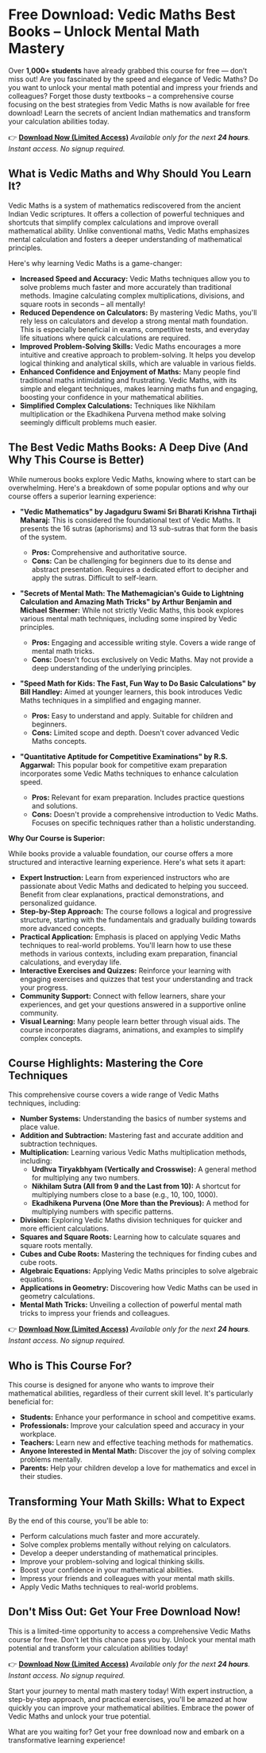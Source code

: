 # Free Download: Vedic Maths Best Books – Unlock Mental Math Mastery

Over **1,000+ students** have already grabbed this course for free — don’t miss out! Are you fascinated by the speed and elegance of Vedic Maths? Do you want to unlock your mental math potential and impress your friends and colleagues? Forget those dusty textbooks – a comprehensive course focusing on the best strategies from Vedic Maths is now available for free download! Learn the secrets of ancient Indian mathematics and transform your calculation abilities today.

👉 [**Download Now (Limited Access)**](https://udemywork.com/vedic-maths-best-books)
_Available only for the next **24 hours**. Instant access. No signup required._

## What is Vedic Maths and Why Should You Learn It?

Vedic Maths is a system of mathematics rediscovered from the ancient Indian Vedic scriptures. It offers a collection of powerful techniques and shortcuts that simplify complex calculations and improve overall mathematical ability. Unlike conventional maths, Vedic Maths emphasizes mental calculation and fosters a deeper understanding of mathematical principles.

Here's why learning Vedic Maths is a game-changer:

*   **Increased Speed and Accuracy:** Vedic Maths techniques allow you to solve problems much faster and more accurately than traditional methods. Imagine calculating complex multiplications, divisions, and square roots in seconds – all mentally!
*   **Reduced Dependence on Calculators:** By mastering Vedic Maths, you'll rely less on calculators and develop a strong mental math foundation. This is especially beneficial in exams, competitive tests, and everyday life situations where quick calculations are required.
*   **Improved Problem-Solving Skills:** Vedic Maths encourages a more intuitive and creative approach to problem-solving. It helps you develop logical thinking and analytical skills, which are valuable in various fields.
*   **Enhanced Confidence and Enjoyment of Maths:** Many people find traditional maths intimidating and frustrating. Vedic Maths, with its simple and elegant techniques, makes learning maths fun and engaging, boosting your confidence in your mathematical abilities.
*   **Simplified Complex Calculations:** Techniques like Nikhilam multiplication or the Ekadhikena Purvena method make solving seemingly difficult problems much easier.

## The Best Vedic Maths Books: A Deep Dive (And Why This Course is Better)

While numerous books explore Vedic Maths, knowing where to start can be overwhelming. Here's a breakdown of some popular options and why our course offers a superior learning experience:

*   **"Vedic Mathematics" by Jagadguru Swami Sri Bharati Krishna Tirthaji Maharaj:** This is considered the foundational text of Vedic Maths. It presents the 16 sutras (aphorisms) and 13 sub-sutras that form the basis of the system.

    *   **Pros:** Comprehensive and authoritative source.
    *   **Cons:** Can be challenging for beginners due to its dense and abstract presentation. Requires a dedicated effort to decipher and apply the sutras. Difficult to self-learn.

*   **"Secrets of Mental Math: The Mathemagician's Guide to Lightning Calculation and Amazing Math Tricks" by Arthur Benjamin and Michael Shermer:** While not strictly Vedic Maths, this book explores various mental math techniques, including some inspired by Vedic principles.

    *   **Pros:** Engaging and accessible writing style. Covers a wide range of mental math tricks.
    *   **Cons:** Doesn't focus exclusively on Vedic Maths. May not provide a deep understanding of the underlying principles.

*   **"Speed Math for Kids: The Fast, Fun Way to Do Basic Calculations" by Bill Handley:** Aimed at younger learners, this book introduces Vedic Maths techniques in a simplified and engaging manner.

    *   **Pros:** Easy to understand and apply. Suitable for children and beginners.
    *   **Cons:** Limited scope and depth. Doesn't cover advanced Vedic Maths concepts.

*   **"Quantitative Aptitude for Competitive Examinations" by R.S. Aggarwal:** This popular book for competitive exam preparation incorporates some Vedic Maths techniques to enhance calculation speed.

    *   **Pros:** Relevant for exam preparation. Includes practice questions and solutions.
    *   **Cons:** Doesn't provide a comprehensive introduction to Vedic Maths. Focuses on specific techniques rather than a holistic understanding.

**Why Our Course is Superior:**

While books provide a valuable foundation, our course offers a more structured and interactive learning experience. Here's what sets it apart:

*   **Expert Instruction:** Learn from experienced instructors who are passionate about Vedic Maths and dedicated to helping you succeed. Benefit from clear explanations, practical demonstrations, and personalized guidance.
*   **Step-by-Step Approach:** The course follows a logical and progressive structure, starting with the fundamentals and gradually building towards more advanced concepts.
*   **Practical Application:** Emphasis is placed on applying Vedic Maths techniques to real-world problems. You'll learn how to use these methods in various contexts, including exam preparation, financial calculations, and everyday life.
*   **Interactive Exercises and Quizzes:** Reinforce your learning with engaging exercises and quizzes that test your understanding and track your progress.
*   **Community Support:** Connect with fellow learners, share your experiences, and get your questions answered in a supportive online community.
*   **Visual Learning:** Many people learn better through visual aids. The course incorporates diagrams, animations, and examples to simplify complex concepts.

## Course Highlights: Mastering the Core Techniques

This comprehensive course covers a wide range of Vedic Maths techniques, including:

*   **Number Systems:** Understanding the basics of number systems and place value.
*   **Addition and Subtraction:** Mastering fast and accurate addition and subtraction techniques.
*   **Multiplication:** Learning various Vedic Maths multiplication methods, including:
    *   **Urdhva Tiryakbhyam (Vertically and Crosswise):** A general method for multiplying any two numbers.
    *   **Nikhilam Sutra (All from 9 and the Last from 10):** A shortcut for multiplying numbers close to a base (e.g., 10, 100, 1000).
    *   **Ekadhikena Purvena (One More than the Previous):** A method for multiplying numbers with specific patterns.
*   **Division:** Exploring Vedic Maths division techniques for quicker and more efficient calculations.
*   **Squares and Square Roots:** Learning how to calculate squares and square roots mentally.
*   **Cubes and Cube Roots:** Mastering the techniques for finding cubes and cube roots.
*   **Algebraic Equations:** Applying Vedic Maths principles to solve algebraic equations.
*   **Applications in Geometry:** Discovering how Vedic Maths can be used in geometry calculations.
*   **Mental Math Tricks:** Unveiling a collection of powerful mental math tricks to impress your friends and colleagues.

👉 [**Download Now (Limited Access)**](https://udemywork.com/vedic-maths-best-books)
_Available only for the next **24 hours**. Instant access. No signup required._

## Who is This Course For?

This course is designed for anyone who wants to improve their mathematical abilities, regardless of their current skill level. It's particularly beneficial for:

*   **Students:** Enhance your performance in school and competitive exams.
*   **Professionals:** Improve your calculation speed and accuracy in your workplace.
*   **Teachers:** Learn new and effective teaching methods for mathematics.
*   **Anyone Interested in Mental Math:** Discover the joy of solving complex problems mentally.
*   **Parents:** Help your children develop a love for mathematics and excel in their studies.

## Transforming Your Math Skills: What to Expect

By the end of this course, you'll be able to:

*   Perform calculations much faster and more accurately.
*   Solve complex problems mentally without relying on calculators.
*   Develop a deeper understanding of mathematical principles.
*   Improve your problem-solving and logical thinking skills.
*   Boost your confidence in your mathematical abilities.
*   Impress your friends and colleagues with your mental math skills.
*   Apply Vedic Maths techniques to real-world problems.

## Don't Miss Out: Get Your Free Download Now!

This is a limited-time opportunity to access a comprehensive Vedic Maths course for free. Don't let this chance pass you by. Unlock your mental math potential and transform your calculation abilities today!

👉 [**Download Now (Limited Access)**](https://udemywork.com/vedic-maths-best-books)
_Available only for the next **24 hours**. Instant access. No signup required._

Start your journey to mental math mastery today! With expert instruction, a step-by-step approach, and practical exercises, you'll be amazed at how quickly you can improve your mathematical abilities. Embrace the power of Vedic Maths and unlock your true potential.

What are you waiting for? Get your free download now and embark on a transformative learning experience!

